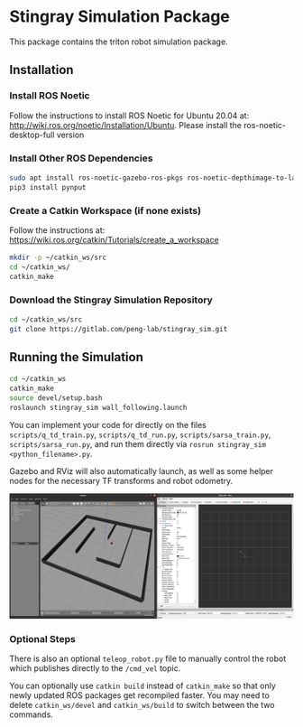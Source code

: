 # Stingray Simulation Package
This package contains the triton robot simulation package. 

## Installation

### Install ROS Noetic
Follow the instructions to install ROS Noetic for Ubuntu 20.04 at: http://wiki.ros.org/noetic/Installation/Ubuntu. Please install the ros-noetic-desktop-full version

### Install Other ROS Dependencies
```bash
sudo apt install ros-noetic-gazebo-ros-pkgs ros-noetic-depthimage-to-laserscan ros-noetic-gmapping python3-catkin-tools python3-pip
pip3 install pynput
```

### Create a Catkin Workspace (if none exists)
Follow the instructions at: https://wiki.ros.org/catkin/Tutorials/create_a_workspace

```bash
mkdir -p ~/catkin_ws/src
cd ~/catkin_ws/
catkin_make
```

### Download the Stingray Simulation Repository
```bash
cd ~/catkin_ws/src
git clone https://gitlab.com/peng-lab/stingray_sim.git
```

## Running the Simulation

```bash
cd ~/catkin_ws
catkin_make
source devel/setup.bash
roslaunch stingray_sim wall_following.launch
```

You can implement your code for directly on the files `scripts/q_td_train.py`, `scripts/q_td_run.py`, `scripts/sarsa_train.py`, `scripts/sarsa_run.py`, and run them directly via `rosrun stingray_sim <python_filename>.py`. 

Gazebo and RViz will also automatically launch, as well as some helper nodes for the necessary TF transforms and robot odometry. 

![Screenshot](docs/img/screenshot.png)

### Optional Steps

There is also an optional `teleop_robot.py` file to manually control the robot which publishes directly to the `/cmd_vel` topic. 

You can optionally use `catkin build` instead of `catkin_make` so that only newly updated ROS packages get recompiled faster. You may need to delete `catkin_ws/devel` and `catkin_ws/build` to switch between the two commands. 
